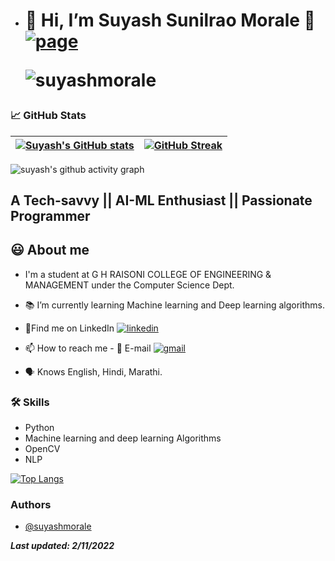 - # 👋 Hi, I’m Suyash Sunilrao Morale 🔗 [![page](https://img.shields.io/website?down_color=red&down_message=offline&style=flat-square&up_color=blue&up_message=online&url=https%3A%2F%2Fsuyashmorale.github.io)](https://suyashmorale.github.io/) <p align="left"> <img src="https://komarev.com/ghpvc/?username=suyashmorale" alt="suyashmorale" /> </p> 

<!-- <img src="https://github.com/prathampitty/prathampitty.github.io/blob/Test/src/Banner1.gif"> -->
<!-- <img src="./Banner1.gif"> -->
<!-- <img src="./Portfolio Banner.gif"> -->

###  📈 GitHub Stats

 | [![Suyash's GitHub stats](https://github-readme-stats.vercel.app/api?username=suyashmorale&theme=github_dark&show_icons=true)](https://github.com/suyashmorale) | [![GitHub Streak](https://github-readme-streak-stats.herokuapp.com/?user=suyashmorale&theme=highcontrast)](https://github.com/suyashmorale)  |
| ------------| ------------- | 


<!-- ### ✍️ Random Dev Quotes and Profile Summary
| ![](https://quotes-github-readme.vercel.app/api?type=horizontal&theme=vue) | <img src="https://github-profile-summary-cards.vercel.app/api/cards/profile-details?username=suyashmorale&theme=vue" align = "left"/> |
| ---- | ---- | -->

![suyash's github activity graph](https://activity-graph.herokuapp.com/graph?username=suyashmorale&theme=react-dark	)
 
  
## A Tech-savvy || AI-ML Enthusiast || Passionate Programmer
###
  
## 😃 About me 

 - I'm a student at G H RAISONI COLLEGE OF ENGINEERING & MANAGEMENT under the Computer Science Dept. 
 - 📚 I’m currently learning Machine learning and Deep learning algorithms.
 - 🍳Find me on LinkedIn [![linkedin](https://img.shields.io/badge/suyash%20morale-0A66C2?style=flat-square&logo=linkedin&logoColor=white)](https://www.linkedin.com/in/suyash-morale/) 
 
 
 - 📫 How to reach me - 📧 E-mail [![gmail](https://img.shields.io/badge/suyash%20morale-5ab74819b?style=flat-square&color=white&logo=gmail)](mailto:suyashsmorale@gmail.com)
 

 - 🗣 Knows English, Hindi, Marathi.


 ### 🛠 Skills
- Python
- Machine learning and deep learning Algorithms
- OpenCV
- NLP

[![Top Langs](https://github-readme-stats.vercel.app/api/top-langs/?username=suyashmorale&theme=github_dark&layout=compact)](https://github.com/suyashmorale/github-readme-stats)



### Authors

- [@suyashmorale](https://www.github.com/suyashmorale)
  
**_Last updated: 2/11/2022_**

